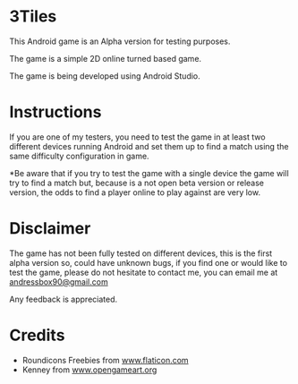 # 3Tiles

This Android game is an Alpha version for testing purposes. 

The game is a simple 2D online turned based game. 

The game is being developed using Android Studio.

# Instructions

If you are one of my testers, you need to test the game in at least two different devices running Android and set them up to find a match using the same difficulty configuration in game.

*Be aware that if you try to test the game with a single device the game will try to find a match but, because is a not open beta version or release version, the odds to find a player online to play against are very low.

# Disclaimer

The game has not been fully tested on different devices, this is the first alpha version so, could have unknown bugs, if you find one or would like to test the game, please do not hesitate to contact me, you can email me at andressbox90@gmail.com

Any feedback is appreciated.

# Credits

- Roundicons Freebies from www.flaticon.com
- Kenney from www.opengameart.org

